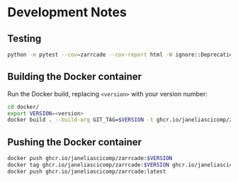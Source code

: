 # Development Notes

## Testing

```bash
python -m pytest --cov=zarrcade --cov-report html -W ignore::DeprecationWarning
```

## Building the Docker container

Run the Docker build, replacing `<version>` with your version number:

```bash
cd docker/
export VERSION=<version>
docker build . --build-arg GIT_TAG=$VERSION -t ghcr.io/janeliascicomp/zarrcade:$VERSION
```

## Pushing the Docker container

```bash
docker push ghcr.io/janeliascicomp/zarrcade:$VERSION
docker tag ghcr.io/janeliascicomp/zarrcade:$VERSION ghcr.io/janeliascicomp/zarrcade:latest
docker push ghcr.io/janeliascicomp/zarrcade:latest
```